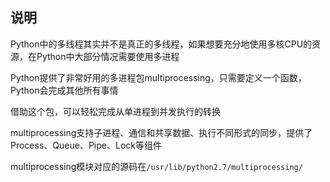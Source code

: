 ## 说明

Python中的多线程其实并不是真正的多线程，如果想要充分地使用多核CPU的资源，在Python中大部分情况需要使用多进程

Python提供了非常好用的多进程包multiprocessing，只需要定义一个函数，Python会完成其他所有事情

借助这个包，可以轻松完成从单进程到并发执行的转换

multiprocessing支持子进程、通信和共享数据、执行不同形式的同步，提供了Process、Queue、Pipe、Lock等组件

multiprocessing模块对应的源码在`/usr/lib/python2.7/multiprocessing/`

